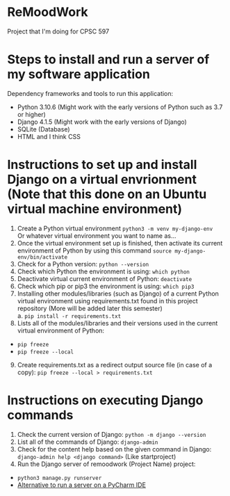 # ReMoodWork
Project that I'm doing for CPSC 597

# Steps to install and run a server of my software application
Dependency frameworks and tools to run this application: 
* Python 3.10.6 (Might work with the early versions of Python such as 3.7 or higher)
* Django 4.1.5 (Might work with the early versions of Django) 
* SQLite (Database)
* HTML and I think CSS
# Instructions to set up and install Django on a virtual envrionment (Note that this done on an Ubuntu virtual machine environment)
1. Create a Python virtual environment
```python3 -m venv my-django-env```  
Or whatever virtual environment you want to name as...  
2. Once the virtual environment set up is finished, then activate its current environment of Python by using this command
```source my-django-env/bin/activate```  
3. Check for a Python version:
```python --version```
4. Check which Python the environment is using: 
```which python```
5. Deactivate virtual current environment of Python:
```deactivate```
6. Check which pip or pip3 the environment is using: 
```which pip3```
7. Installing other modules/libraries (such as Django) of a current Python virtual environment using requirements.txt found in this project repository (More will be added later this semester)  
a. ```pip install -r requirements.txt```
8. Lists all of the modules/libraries and their versions used in the current virtual environment of Python:  
* ```pip freeze```
* ```pip freeze --local```  
9. Create requirements.txt as a redirect output source file (in case of a copy):
```pip freeze --local > requirements.txt```

# Instructions on executing Django commands
1. Check the current version of Django: 
```python -m django --version```
2. List all of the commands of Django:
```django-admin```
3. Check for the content help based on the given command in Django: 
```django-admin help <django command>``` (Like startproject)
4. Run the Django server of remoodwork (Project Name) project:  
* ```python3 manage.py runserver```
* [Alternative to run a server on a PyCharm IDE](https://www.youtube.com/watch?v=WluSpfSMj2Y)
